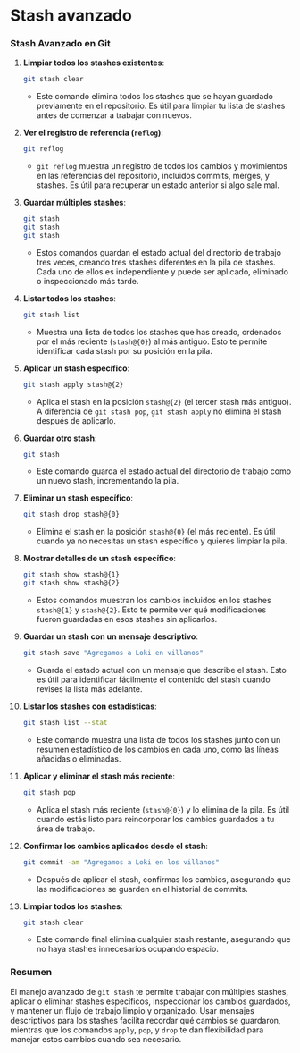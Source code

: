 # Stash avanzado

### **Stash Avanzado en Git**

1. **Limpiar todos los stashes existentes**:
   ```bash
   git stash clear
   ```
   - Este comando elimina todos los stashes que se hayan guardado previamente en el repositorio. Es útil para limpiar tu lista de stashes antes de comenzar a trabajar con nuevos.

2. **Ver el registro de referencia (`reflog`)**:
   ```bash
   git reflog
   ```
   - `git reflog` muestra un registro de todos los cambios y movimientos en las referencias del repositorio, incluidos commits, merges, y stashes. Es útil para recuperar un estado anterior si algo sale mal.

3. **Guardar múltiples stashes**:
   ```bash
   git stash
   git stash
   git stash
   ```
   - Estos comandos guardan el estado actual del directorio de trabajo tres veces, creando tres stashes diferentes en la pila de stashes. Cada uno de ellos es independiente y puede ser aplicado, eliminado o inspeccionado más tarde.

4. **Listar todos los stashes**:
   ```bash
   git stash list
   ```
   - Muestra una lista de todos los stashes que has creado, ordenados por el más reciente (`stash@{0}`) al más antiguo. Esto te permite identificar cada stash por su posición en la pila.

5. **Aplicar un stash específico**:
   ```bash
   git stash apply stash@{2}
   ```
   - Aplica el stash en la posición `stash@{2}` (el tercer stash más antiguo). A diferencia de `git stash pop`, `git stash apply` no elimina el stash después de aplicarlo.

6. **Guardar otro stash**:
   ```bash
   git stash
   ```
   - Este comando guarda el estado actual del directorio de trabajo como un nuevo stash, incrementando la pila.

7. **Eliminar un stash específico**:
   ```bash
   git stash drop stash@{0}
   ```
   - Elimina el stash en la posición `stash@{0}` (el más reciente). Es útil cuando ya no necesitas un stash específico y quieres limpiar la pila.

8. **Mostrar detalles de un stash específico**:
   ```bash
   git stash show stash@{1}
   git stash show stash@{2}
   ```
   - Estos comandos muestran los cambios incluidos en los stashes `stash@{1}` y `stash@{2}`. Esto te permite ver qué modificaciones fueron guardadas en esos stashes sin aplicarlos.

9. **Guardar un stash con un mensaje descriptivo**:
   ```bash
   git stash save "Agregamos a Loki en villanos"
   ```
   - Guarda el estado actual con un mensaje que describe el stash. Esto es útil para identificar fácilmente el contenido del stash cuando revises la lista más adelante.

10. **Listar los stashes con estadísticas**:
    ```bash
    git stash list --stat
    ```
    - Este comando muestra una lista de todos los stashes junto con un resumen estadístico de los cambios en cada uno, como las líneas añadidas o eliminadas.

11. **Aplicar y eliminar el stash más reciente**:
    ```bash
    git stash pop
    ```
    - Aplica el stash más reciente (`stash@{0}`) y lo elimina de la pila. Es útil cuando estás listo para reincorporar los cambios guardados a tu área de trabajo.

12. **Confirmar los cambios aplicados desde el stash**:
    ```bash
    git commit -am "Agregamos a Loki en los villanos"
    ```
    - Después de aplicar el stash, confirmas los cambios, asegurando que las modificaciones se guarden en el historial de commits.

13. **Limpiar todos los stashes**:
    ```bash
    git stash clear
    ```
    - Este comando final elimina cualquier stash restante, asegurando que no haya stashes innecesarios ocupando espacio.

### **Resumen**

El manejo avanzado de `git stash` te permite trabajar con múltiples stashes, aplicar o eliminar stashes específicos, inspeccionar los cambios guardados, y mantener un flujo de trabajo limpio y organizado. Usar mensajes descriptivos para los stashes facilita recordar qué cambios se guardaron, mientras que los comandos `apply`, `pop`, y `drop` te dan flexibilidad para manejar estos cambios cuando sea necesario.